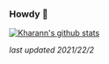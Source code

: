 ### Howdy 👋

[![Kharann's github stats](https://github-readme-stats.vercel.app/api?username=kharann)](https://github.com/anuraghazra/github-readme-stats)

*last updated 2021/22/2*
